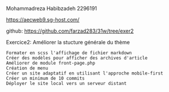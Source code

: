 Mohammadreza Habibzadeh
2296191

https://aecweb9.sg-host.com/

github:
https://github.com/farzad283/31w/tree/exer2

Exercice2:
Améliorer la stucture générale du thème

    Formater en scss l'affichage de fichier markdown
    Créer des modèles pour afficher des archives d'article
    Améliorer de module front-page.php
    Création de menu
    Créer un site adaptatif en utilisant l'approche mobile-first
    Créer un minimum de 10 commits
    Déployer le site local vers un serveur distant
